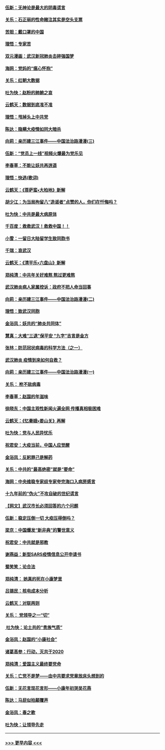 #### [伍新：无神论是最大的阴毒谎言](../pages/nsc993/n11846129.md?t=02070011) 
#### [关乐：石正丽的性命赌注其实是空头支票](../pages/nsc993/n11846109.md?t=02070011) 
#### [苦胆：戴口罩的中国](../pages/nsc993/n11845576.md?t=02070011) 
#### [理悟：专家苦](../pages/nsc993/n11845564.md?t=02070011) 
#### [双元漫画：武汉新冠肺炎击碎强国梦](../pages/nsc993/n11843320.md?t=02070011) 
#### [海网：党妈的“瘟心怀抱”](../pages/nsc993/n11840740.md?t=02070011) 
#### [关乐：红朝大数据](../pages/nsc993/n11840675.md?t=02070011) 
#### [吐为快：赵粉的肺腑之哀](../pages/nsc993/n11840618.md?t=02070011) 
#### [云鹤天：数据到底准不准](../pages/nsc993/n11840325.md?t=02070011) 
#### [理悟：甩掉头上中共党](../pages/nsc993/n11838826.md?t=02070011) 
#### [陈达：隐瞒大疫情如同大暗杀](../pages/nsc993/n11838771.md?t=02070011) 
#### [向莉：亲历建三江事件——中国法治路漫漫(三)](../pages/nsc993/n11831825.md?t=02070011) 
#### [伍新：“党员上一线”视频火爆最为党乐见](../pages/nsc993/n11838200.md?t=02070011) 
#### [李春草：不能让妖共再逍遥](../pages/nsc993/n11838102.md?t=02070011) 
#### [理悟：快逃(歌词)](../pages/nsc993/n11838083.md?t=02070011) 
#### [云鹤天：《菩萨蛮▪大柏地》新解](../pages/nsc993/n11838059.md?t=02070011) 
#### [胡少江：为当局拘留八“造谣者”点赞的人，你们在忏悔吗？](../pages/nsc993/n11836801.md?t=02070011) 
#### [吐为快：中共是最大病原体](../pages/nsc993/n11836748.md?t=02070011) 
#### [千百度：救救武汉！救救中国！！](../pages/nsc993/n11836145.md?t=02070011) 
#### [小雪：一留日大陆留学生致同胞书](../pages/nsc993/n11834624.md?t=02070011) 
#### [千瑞：哀武汉](../pages/nsc993/n11833647.md?t=02070011) 
#### [云鹤天：《清平乐▪六盘山》新解](../pages/nsc993/n11833611.md?t=02070011) 
#### [郑纯清：中共年关好难熬 熬过更难熬](../pages/nsc993/n11833489.md?t=02070011) 
#### [武汉肺炎病人家属控诉：政府不把人命当回事](../pages/nsc993/n11833205.md?t=02070011) 
#### [向莉：亲历建三江事件——中国法治路漫漫(二)](../pages/nsc993/n11829102.md?t=02070011) 
#### [理悟：致武汉同胞](../pages/nsc993/n11831522.md?t=02070011) 
#### [金浴凤：妖共的“肺炎共同体”](../pages/nsc993/n11829448.md?t=02070011) 
#### [慧真：大难“三退”保平安 “九字”吉言是金方](../pages/nsc993/n11829501.md?t=02070011) 
#### [张林：防范冠状病毒的科学方法（之一）](../pages/nsc993/n11828618.md?t=02070011) 
#### [武汉肺炎 疫情到来如何自救？](../pages/nsc993/n11827632.md?t=02070011) 
#### [向莉：亲历建三江事件——中国法治路漫漫(一)](../pages/nsc993/n11827190.md?t=02070011) 
#### [关乐： 枪不敌病毒](../pages/nsc993/n11826746.md?t=02070011) 
#### [李春草：赵国的年滋味](../pages/nsc993/n11826321.md?t=02070011) 
#### [徐晓东：中国主观性新闻火遍全网 传播真相极困难](../pages/nsc993/n11826508.md?t=02070011) 
#### [云鹤天：《忆秦娥▪娄山关》再解](../pages/nsc993/n11824682.md?t=02070011) 
#### [吐为快：党与人民异忧乐](../pages/nsc993/n11824660.md?t=02070011) 
#### [祝君安：大疫当前，中国人应觉醒](../pages/nsc993/n11821946.md?t=02070011) 
#### [金浴凤：反躬罪己是解药](../pages/nsc993/n11820280.md?t=02070011) 
#### [关乐：中共的“最高绝密”就是“要命”](../pages/nsc993/n11816946.md?t=02070011) 
#### [海网：中央维稳专家组专家夸完海口入病房感言](../pages/nsc993/n11815138.md?t=02070011) 
#### [十九年前的“伪火”不攻自破的世纪谎言](../pages/nsc993/n11813238.md?t=02070011) 
#### [【网文】武汉市长必须回答的六个问题](../pages/nsc993/n11813848.md?t=02070011) 
#### [伍新：稳定压倒一切 大疫压得倒吗？](../pages/nsc993/n11812634.md?t=02070011) 
#### [梁京：中国爆发“新非典”的警世意义](../pages/nsc993/n11812554.md?t=02070011) 
#### [祝君安：中共就是邪教](../pages/nsc993/n11812431.md?t=02070011) 
#### [谢燕益：新型SARS疫情信息公开申请书](../pages/nsc993/n11808840.md?t=02070011) 
#### [蜀笑笑：论合法](../pages/nsc993/n11808064.md?t=02070011) 
#### [郑纯清： 她真的死在小康梦里](../pages/nsc993/n11806623.md?t=02070011) 
#### [吕锡民：核电成本分析](../pages/nsc993/n11806284.md?t=02070011) 
#### [云鹤天：对联两则](../pages/nsc993/n11805957.md?t=02070011) 
#### [关乐： 党领导之一“切”](../pages/nsc993/n11804505.md?t=02070011) 
#### [ 吐为快：论土共的“贵族气质”](../pages/nsc993/n11804490.md?t=02070011) 
#### [金浴凤：赵国的“小康社会”](../pages/nsc993/n11804452.md?t=02070011) 
#### [诸葛高参：行动，灭共于2020](../pages/nsc993/n11804120.md?t=02070011) 
#### [郑纯清：爱国主义最终要党命](../pages/nsc993/n11802197.md?t=02070011) 
#### [关乐：亡党不是梦——由中共要求党章放床头想到的](../pages/nsc993/n11802156.md?t=02070011) 
#### [伍新：无花言现花言形——小康年初哭吴花燕](../pages/nsc993/n11800044.md?t=02070011) 
#### [陈达：马屁似拍颠覆声](../pages/nsc993/n11800010.md?t=02070011) 
#### [金浴凤：春之歌](../pages/nsc993/n11797687.md?t=02070011) 
#### [吐为快：让领导先走](../pages/nsc993/n11797512.md?t=02070011) 

----
#### [ >>> 更早内容 <<< ](../indexes/nsc993-earlier.md)

